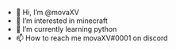 - 👋 Hi, I’m @movaXV
- 👀 I’m interested in minecraft
- 🌱 I’m currently learning python
- 📫 How to reach me movaXV#0001 on discord
